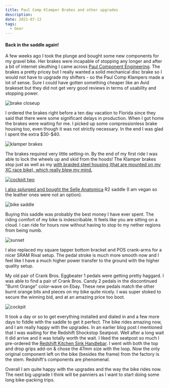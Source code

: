 ```yaml
---
title: Paul Comp Klamper Brakes and other upgrades
description: 
date: 2021-07-12
tags: 
  - Gear
---
```

<h4>Back in the saddle again!</h4>
<p>A few weeks ago I took the plunge and bought some new components for my gravel bike. Her brakes were incapable of stopping any longer and after a bit of internet sleuthing I came across <a rel="noreferrer noopener" href="https://www.paulcomp.com/" target="_blank">Paul Component Engineering</a>. The brakes a pretty pricey but I really wanted a solid mechanical disc brake so I would not have to upgrade my shifters - so the Paul Comp Klampers made a lot of sense. Sure I could have gotten something cheaper like an Avid brakeset but they did not get very good reviews in terms of usability and stopping power.</p> 

<img src="https://macadam-grinding-photos.s3.us-west-2.amazonaws.com/paul-comp-klamper/khs+grit+110-paul+comp-klamper+brakes-selle+anatomica+saddle-redshift+sports-brake+closeup.jpg" alt="brake closeup" class="blogImages" />

<p>I ordered the brakes right before a ten day vacation to Florida since they said that there were some significant delays in production. When I got home the brakes were waiting for me. I picked up some compressionless brake housing too, even though it was not strictly necessary. In the end I was glad I spent the extra $30-$40.</p>

<img src="https://macadam-grinding-photos.s3.us-west-2.amazonaws.com/paul-comp-klamper/khs+grit+110-paul+comp-klamper+brakes-selle+anatomica+saddle-redshift+sports-front+brakes.jpg" alt="klamper brakes" class="blogImages" />

<p>The brakes required very little setting-in. By the end of my first ride I was able to lock the wheels up and skid from the hoods! The Klamper brakes stop just as well as my <a href="https://www.hopetech.com/products/brakes/cross-country/tech-3-x2/" target="_blank" rel="noopener noreferrer"> with braided steel housing (that are mounted on my XC race bike), which really blew my mind.</p>

<img src="https://macadam-grinding-photos.s3.us-west-2.amazonaws.com/paul-comp-klamper/khs+grit+110-paul+comp-klamper+brakes-selle+anatomica+saddle-redshift+sports.jpg" alt="cockpit two" class="blogImages" />

<p>I also splurged and bought the <a href="https://selleanatomica.com/products/r2" target="_blank" rel="noopener noreferrer">Selle Anatomica</a> R2 saddle (I am vegan so the leather ones were not an option).</p>

<img src="https://macadam-grinding-photos.s3.us-west-2.amazonaws.com/paul-comp-klamper/khs+grit+110-paul+comp-klamper+brakes-selle+anatomica+saddle-redshift+sports-top+down+view.jpg" alt="bike saddle" class="blogImages" />

<p>Buying this saddle was probably the best money I have ever spent. The riding comfort of my bike is indescribable. It feels like you are sitting on a cloud. I can ride for hours now without having to stop to my nether regions from being numb.</p>

<img src="https://macadam-grinding-photos.s3.us-west-2.amazonaws.com/paul-comp-klamper/khs+grit+110-paul+comp-klamper+brakes-selle+anatomica+saddle-redshift+sports-sunset.jpg" alt="sunset" class="blogImages" />

<p>I also replaced my square tapper bottom bracket and POS crank-arms for a nicer SRAM Rival setup. The pedal stroke is much more smooth now and I feel like I have a much higher power transfer to the ground with the higher quality setup.</p>

<p>My old pair of Crank Bros. Eggbeater 1 pedals were getting pretty haggard. I was able to find a pair of Crank Bros. Candy 2 pedals in the discontinued "Burnt Orange" color-wave on Ebay. These new pedals match the other burnt orange bits and pieces on my bike quite nicely. I was super stoked to secure the winning bid, and at an amazing price too boot.</p>

<img src="https://macadam-grinding-photos.s3.us-west-2.amazonaws.com/paul-comp-klamper/khs+grit+110-paul+comp-klamper+brakes-selle+anatomica+saddle-redshift+sports-cockpit.jpg" alt="cockpit" class="blogImages" />

<p>It took a day or so to get everything installed and dialed in and a few more days to fiddle with the saddle to get it perfect. The bike rides amazing now, and I am really happy with the upgrades. In an earlier blog post I mentioned that I was waiting for the Redshift Shockstop Seatpost. Well after a long wait it did arrive and it was totally worth the wait. I liked the seatpost so much I pre-ordered the <a href="https://redshiftsports.com/products/kitchen-sink-handlebar" target="_blank" rel="noopener noreferrer">Redshift Kitchen Sink Handlebar</a>. I went with both the top and drop grips add-on & chose the 47mm size with the loop. Now the only original component left on the bike (besides the frame) from the factory is the stem. Redshift's components are phenomenal.</p>

<p>Overall I am quite happy with the upgrades and the way the bike rides now. The next big upgrade I think will be panniers as I want to start doing some long bike-packing trips.</p>